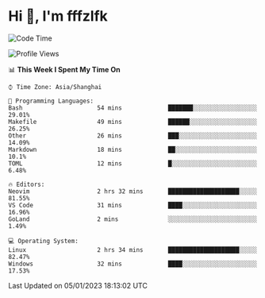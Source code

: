 # Hi 👋, I'm fffzlfk

<!--START_SECTION:waka-->
![Code Time](http://img.shields.io/badge/Code%20Time-8%20hrs%2037%20mins-blue)

![Profile Views](http://img.shields.io/badge/Profile%20Views-115-blue)

📊 **This Week I Spent My Time On** 

```text
⌚︎ Time Zone: Asia/Shanghai

💬 Programming Languages: 
Bash                     54 mins             ███████░░░░░░░░░░░░░░░░░░   29.01% 
Makefile                 49 mins             ██████░░░░░░░░░░░░░░░░░░░   26.25% 
Other                    26 mins             ███░░░░░░░░░░░░░░░░░░░░░░   14.09% 
Markdown                 18 mins             ██░░░░░░░░░░░░░░░░░░░░░░░   10.1% 
TOML                     12 mins             █░░░░░░░░░░░░░░░░░░░░░░░░   6.48%

🔥 Editors: 
Neovim                   2 hrs 32 mins       ████████████████████░░░░░   81.55% 
VS Code                  31 mins             ████░░░░░░░░░░░░░░░░░░░░░   16.96% 
GoLand                   2 mins              ░░░░░░░░░░░░░░░░░░░░░░░░░   1.49%

💻 Operating System: 
Linux                    2 hrs 34 mins       ████████████████████░░░░░   82.47% 
Windows                  32 mins             ████░░░░░░░░░░░░░░░░░░░░░   17.53%

```


 Last Updated on 05/01/2023 18:13:02 UTC
<!--END_SECTION:waka-->
